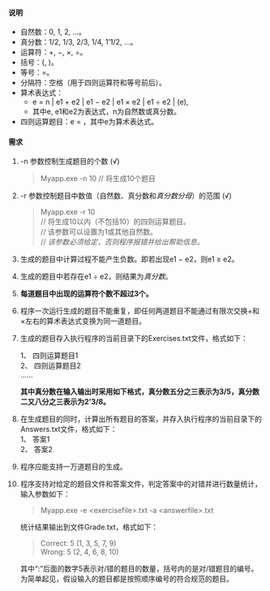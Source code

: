 #### 说明
- 自然数：0, 1, 2, …。
- 真分数：1/2, 1/3, 2/3, 1/4, 1’1/2, …。
- 运算符：+, −, ×, ÷。
- 括号：(, )。
- 等号：=。
- 分隔符：空格（用于四则运算符和等号前后）。
- 算术表达式：
  - e = n | e1 + e2 | e1 − e2 | e1 × e2 | e1 ÷ e2 | (e),
  - 其中e, e1和e2为表达式，n为自然数或真分数。
- 四则运算题目：e = ，其中e为算术表达式。

#### 需求
1. -n 参数控制生成题目的个数   (√)
    > Myapp.exe -n 10   // 将生成10个题目
    
2. -r 参数控制题目中数值（自然数、真分数和<i>真分数分母</i>）的范围    (√)
    > Myapp.exe -r 10   
    // 将生成10以内（不包括10）的四则运算题目。  
    // 该参数可以设置为1或其他自然数。  
    // <em>该参数必须给定，否则程序报错并给出帮助信息。</em>
    
3. 生成的题目中计算过程不能产生负数。即若出现e1 − e2，则e1 ≥ e2。

4. 生成的题目中若存在e1 ÷ e2，则结果为<em>真分数</em>。

5. **每道题目中出现的运算符个数不超过3个。**  

6. 程序一次运行生成的题目不能重复，即任何两道题目不能通过有限次交换+和×左右的算术表达式变换为同一道题目。

7. 生成的题目存入执行程序的当前目录下的Exercises.txt文件，格式如下：
    
   
   1、 四则运算题目1  
   2、 四则运算题目2  
   ……  
   
   **其中真分数在输入输出时采用如下格式，真分数五分之三表示为3/5，真分数二又八分之三表示为2’3/8。**

8. 在生成题目的同时，计算出所有题目的答案，并存入执行程序的当前目录下的Answers.txt文件，格式如下：
      
   1、 答案1  
   2、 答案2

9. 程序应能支持一万道题目的生成。

10. 程序支持对给定的题目文件和答案文件，判定答案中的对错并进行数量统计，输入参数如下：
    > Myapp.exe -e \<exercisefile>.txt -a \<answerfile>.txt  
    
    统计结果输出到文件Grade.txt，格式如下：
    > Correct: 5 (1, 3, 5, 7, 9)  
      Wrong: 5 (2, 4, 6, 8, 10)
      
    其中“:”后面的数字5表示对/错的题目的数量，括号内的是对/错题目的编号。为简单起见，假设输入的题目都是按照顺序编号的符合规范的题目。
    

